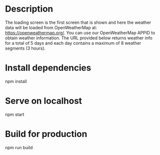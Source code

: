 # Description
The loading screen is the first screen that is shown and here the weather data will be loaded from OpenWeatherMap at: https://openweathermap.org/. You can use our OpenWeatherMap APPID to obtain weather information. The URL provided below returns weather info for a total of 5 days and each day contains a maximum of 8 weather segments (3 hours).

# Install dependencies
npm install

# Serve on localhost
npm start

# Build for production
npm run build
